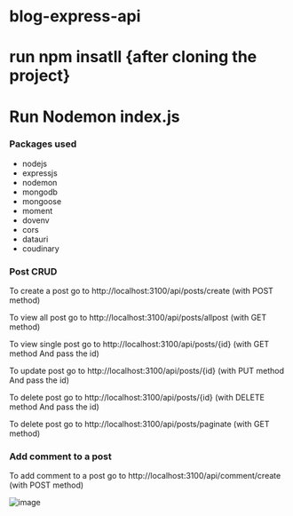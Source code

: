 # blog-express-api
# run npm insatll {after cloning the project}

# Run Nodemon index.js
<h3> Packages used </h3>
<ul>
  <li>nodejs</li>
  <li>expressjs</li>
  <li>nodemon</li>
  <li>mongodb</li>
  <li>mongoose</li>
  <li>moment</li>
  <li>dovenv</li>
  <li>cors</li>
  <li>datauri</li>
  <li>coudinary</li>
</ul>

<h3> Post CRUD </h3>
<p>To create a post go to http://localhost:3100/api/posts/create (with POST method)</p>
<p> To view all post go to http://localhost:3100/api/posts/allpost (with GET method)</p>
<p> To view single post go to http://localhost:3100/api/posts/{id} (with GET method And pass the id)</p>
<p> To update post go to http://localhost:3100/api/posts/{id} (with PUT method And pass the id)</p>
<p> To delete post go to http://localhost:3100/api/posts/{id} (with DELETE method And pass the id)</p>
<p> To delete post go to http://localhost:3100/api/posts/paginate (with GET method)</p>


<h3> Add comment to a post </h3>
<p>To add comment to a post go to http://localhost:3100/api/comment/create (with POST method)</p>

![image](https://user-images.githubusercontent.com/37384220/121706914-fad06580-cacd-11eb-94c6-ac2c7200df23.png)
